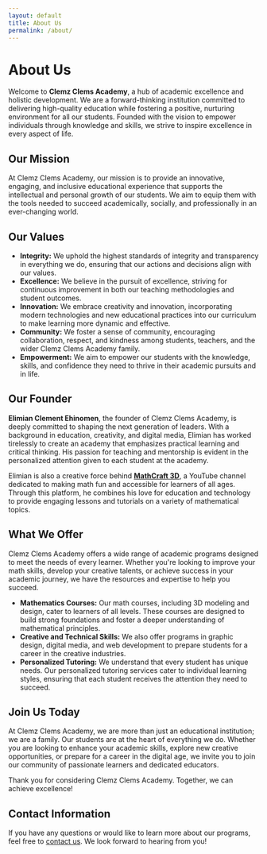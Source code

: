 ```yaml
---
layout: default
title: About Us
permalink: /about/
---
```


<h1>About Us</h1>

<p>Welcome to <strong>Clemz Clems Academy</strong>, a hub of academic excellence and holistic development. We are a forward-thinking institution committed to delivering high-quality education while fostering a positive, nurturing environment for all our students. Founded with the vision to empower individuals through knowledge and skills, we strive to inspire excellence in every aspect of life.</p>

<h2>Our Mission</h2>
<p>At Clemz Clems Academy, our mission is to provide an innovative, engaging, and inclusive educational experience that supports the intellectual and personal growth of our students. We aim to equip them with the tools needed to succeed academically, socially, and professionally in an ever-changing world.</p>

<h2>Our Values</h2>
<ul>
    <li><strong>Integrity:</strong> We uphold the highest standards of integrity and transparency in everything we do, ensuring that our actions and decisions align with our values.</li>
    <li><strong>Excellence:</strong> We believe in the pursuit of excellence, striving for continuous improvement in both our teaching methodologies and student outcomes.</li>
    <li><strong>Innovation:</strong> We embrace creativity and innovation, incorporating modern technologies and new educational practices into our curriculum to make learning more dynamic and effective.</li>
    <li><strong>Community:</strong> We foster a sense of community, encouraging collaboration, respect, and kindness among students, teachers, and the wider Clemz Clems Academy family.</li>
    <li><strong>Empowerment:</strong> We aim to empower our students with the knowledge, skills, and confidence they need to thrive in their academic pursuits and in life.</li>
</ul>

<h2>Our Founder</h2>
<p><strong>Elimian Clement Ehinomen</strong>, the founder of Clemz Clems Academy, is deeply committed to shaping the next generation of leaders. With a background in education, creativity, and digital media, Elimian has worked tirelessly to create an academy that emphasizes practical learning and critical thinking. His passion for teaching and mentorship is evident in the personalized attention given to each student at the academy.</p>

<p>Elimian is also a creative force behind <a href="https://youtube.com/@mathcraft3d?si=v9uI5K86XKDPDtYG" target="_blank"><strong>MathCraft 3D</strong></a>, a YouTube channel dedicated to making math fun and accessible for learners of all ages. Through this platform, he combines his love for education and technology to provide engaging lessons and tutorials on a variety of mathematical topics.</p>

<h2>What We Offer</h2>
<p>Clemz Clems Academy offers a wide range of academic programs designed to meet the needs of every learner. Whether you're looking to improve your math skills, develop your creative talents, or achieve success in your academic journey, we have the resources and expertise to help you succeed.</p>

<ul>
    <li><strong>Mathematics Courses:</strong> Our math courses, including 3D modeling and design, cater to learners of all levels. These courses are designed to build strong foundations and foster a deeper understanding of mathematical principles.</li>
    <li><strong>Creative and Technical Skills:</strong> We also offer programs in graphic design, digital media, and web development to prepare students for a career in the creative industries.</li>
    <li><strong>Personalized Tutoring:</strong> We understand that every student has unique needs. Our personalized tutoring services cater to individual learning styles, ensuring that each student receives the attention they need to succeed.</li>
</ul>

<h2>Join Us Today</h2>
<p>At Clemz Clems Academy, we are more than just an educational institution; we are a family. Our students are at the heart of everything we do. Whether you are looking to enhance your academic skills, explore new creative opportunities, or prepare for a career in the digital age, we invite you to join our community of passionate learners and dedicated educators.</p>

<p>Thank you for considering Clemz Clems Academy. Together, we can achieve excellence!</p>

<h2>Contact Information</h2>
<p>If you have any questions or would like to learn more about our programs, feel free to <a href="/contact">contact us</a>. We look forward to hearing from you!</p>
